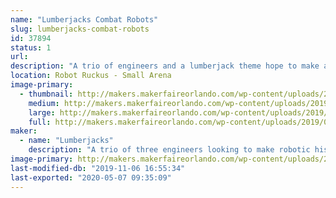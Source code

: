 ```yaml
---
name: "Lumberjacks Combat Robots"
slug: lumberjacks-combat-robots
id: 37894
status: 1
url: 
description: "A trio of engineers and a lumberjack theme hope to make an impact at Robot Ruckus!"
location: Robot Ruckus - Small Arena
image-primary:
  - thumbnail: http://makers.makerfaireorlando.com/wp-content/uploads/2019/09/vert3armor1-150x150.jpg
    medium: http://makers.makerfaireorlando.com/wp-content/uploads/2019/09/vert3armor1-300x232.jpg
    large: http://makers.makerfaireorlando.com/wp-content/uploads/2019/09/vert3armor1-1024x791.jpg
    full: http://makers.makerfaireorlando.com/wp-content/uploads/2019/09/vert3armor1.jpg
maker:
  - name: "Lumberjacks"
    description: "A trio of three engineers looking to make robotic history"
image-primary: http://makers.makerfaireorlando.com/wp-content/uploads/2019/11/lumberjacks.jpg
last-modified-db: "2019-11-06 16:55:34"
last-exported: "2020-05-07 09:35:09"
---
```

